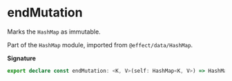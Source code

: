 # endMutation

Marks the `HashMap` as immutable.

Part of the `HashMap` module, imported from `@effect/data/HashMap`.

**Signature**

```ts
export declare const endMutation: <K, V>(self: HashMap<K, V>) => HashMap<K, V>
```
